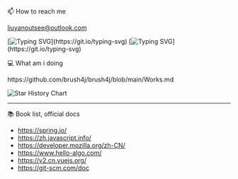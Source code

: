 <!--
**brush4j/brush4j** is a ✨ _special_ ✨ repository because its `README.md` (this file) appears on your GitHub profile.

Here are some ideas to get you started:

- 🔭 I’m currently working on ...
- 🌱 I’m currently learning ...
- 👯 I’m looking to collaborate on ...
- 🤔 I’m looking for help with ...
- 💬 Ask me about ...
- 📫 How to reach me: ...
- 😄 Pronouns: ...
- ⚡ Fun fact: ...
- Hi there 👋
-->
📫 How to reach me <p>liuyanoutsee@outlook.com</p>

[![Typing SVG](https://readme-typing-svg.demolab.com?font=Exo+2&size=22&pause=1000&vCenter=true&width=700&lines=requirements+and+ideas+are+the+origin+of+programming...)](https://git.io/typing-svg)
[![Typing SVG](https://readme-typing-svg.demolab.com?font=Exo+2&size=22&pause=1000&vCenter=true&width=700&lines=thinking+is+king+👑+rather+than+form+,+please+trust+your+brain+🧠...)](https://git.io/typing-svg)

💻 What am i doing
<p>https://github.com/brush4j/brush4j/blob/main/Works.md</p>

<picture>
  <img
    alt="Star History Chart"
    src="https://api.star-history.com/svg?repos=brush4j/data-desensitization,brush4j/feignx-plugin,brush4j/clear-unused-images-in-markdowns&type=Date&theme=dark"
  />
</picture>

---
📚 Book list, official docs
- https://spring.io/
- https://zh.javascript.info/
- https://developer.mozilla.org/zh-CN/
- https://www.hello-algo.com/
- https://v2.cn.vuejs.org/
- https://git-scm.com/doc

